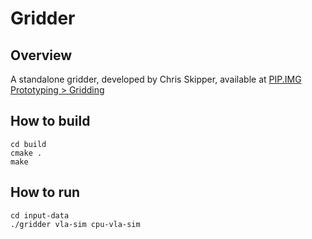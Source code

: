 # Gridder

## Overview
A standalone gridder, developed by Chris Skipper, available at [PIP.IMG Prototyping > Gridding](https://confluence.ska-sdp.org/display/IMG/Gridding)

## How to build
```shell
cd build
cmake .
make
``` 

## How to run
```
cd input-data
./gridder vla-sim cpu-vla-sim
```

